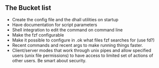 ## The Bucket list

* Create the config file and the dhall utilities on startup
* Have documentation for script parameters
* Shell integration to edit the command on command line
* Make the fzf configurable
* Make it possible to configure in .ok what files fzf searches for (use fd?)
* Recent commands and recent args to make running things faster.
* Client/server modes that work through unix pipes and allow specified users (unix file permissions)
  to have access to limited set of actions of other users. Be smart about security.

